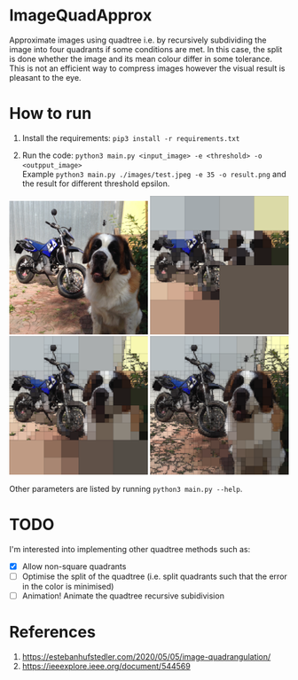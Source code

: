 # ImageQuadApprox

Approximate images using quadtree i.e. by recursively subdividing the image into four quadrants if some conditions are met. In this case, the split is done whether the image and its mean colour differ in some tolerance. This is not an efficient way to compress images however the visual result is pleasant to the eye.

# How to run

1. Install the requirements: ```pip3 install -r requirements.txt```

2. Run the code: ```python3 main.py <input_image> -e <threshold> -o <outpput_image>``` <br/>
Example ```python3 main.py ./images/test.jpeg -e 35 -o result.png``` and the result for different threshold epsilon. <br/>


<p float="middle">
  <img src="./images/test.jpeg" width="250" />
  <img src="./images/epsilon50.png" width="250" />
  <br>
  <img src="./images/epsilon35.png" width="250" />
  <img src="./images/epsilon20.png" width="250" />
</p>

Other parameters are listed by running ```python3 main.py --help```.

# TODO
I'm interested into implementing other quadtree methods such as:

- [x] Allow non-square quadrants
- [ ] Optimise the split of the quadtree (i.e. split quadrants such that the error in the color is minimised)
- [ ] Animation! Animate the quadtree recursive subidivision
# References
1. https://estebanhufstedler.com/2020/05/05/image-quadrangulation/
2. https://ieeexplore.ieee.org/document/544569
